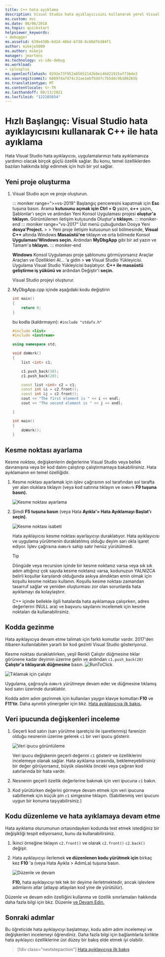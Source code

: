 ```yaml
---
title: C++ hata ayıklama
description: Visual Studio hata ayıklayıcısını kullanarak yerel Visual Studio ayıklama
ms.custom: mvc
ms.date: 08/06/2018
ms.topic: quickstart
helpviewer_keywords:
- debugger
ms.assetid: 639e430b-6d2d-46bd-b738-8c60dfb384f1
author: mikejo5000
ms.author: mikejo
manager: jmartens
ms.technology: vs-ide-debug
ms.workload:
- cplusplus
ms.openlocfilehash: 0292e73f952a05652142b8e146d21915af73bde2
ms.sourcegitcommit: 68897da7d74c31ae1ebf5d47c7b5ddc9b108265b
ms.translationtype: MT
ms.contentlocale: tr-TR
ms.lasthandoff: 08/13/2021
ms.locfileid: "122105034"
---
```

# <a name="quickstart-debug-with-c-using-the-visual-studio-debugger"></a>Hızlı Başlangıç: Visual Studio hata ayıklayıcısını kullanarak C++ ile hata ayıklama

Hata Visual Studio hata ayıklayıcısı, uygulamalarınızı hata ayıklamanıza yardımcı olacak birçok güçlü özellik sağlar. Bu konu, temel özelliklerden bazıları hakkında bilgi edinmek için hızlı bir yol sağlar.

## <a name="create-a-new-project"></a>Yeni proje oluşturma

1. Visual Studio açın ve proje oluşturun.

    ::: moniker range=">=vs-2019"
    Başlangıç penceresini kapatmak için **Esc** tuşuna basın. Arama **kutusunu açmak için Ctrl + Q** yazın, **c++** yazın, Şablonlar'ı seçin ve ardından Yeni Konsol Uygulaması projesi **oluştur'a tıklayın.**  Görüntülenen iletişim kutusunda Oluştur'a **tıklayın.**
    ::: moniker-end
    ::: moniker range="vs-2017"
    Üst menü çubuğundan Dosya Yeni **dosya'Project.**  >    >   Yeni proje iletişim  kutusunun sol bölmesinde, **Visual C++** altında Windows **Masaüstü'ne** tıklayın ve orta bölmede Konsol **Uygulaması'Windows seçin.** Ardından **MyDbgApp** gibi bir ad yazın ve Tamam'a **tıklayın.**
    ::: moniker-end

    **Windows** Konsol Uygulaması proje şablonunu görmüyorsanız Araçlar Araçları ve Özellikleri Al... 'a gidin  >  **ve** Visual Studio Yükleyicisi. Uygulama Visual Studio Yükleyicisi başlatıyor. **C++ ile masaüstü geliştirme iş yükünü ve** ardından Değiştir'i **seçin.**

    Visual Studio projeyi oluşturur.

1. MyDbgApp.cpp içinde aşağıdaki kodu değiştirin

    ```c++
    int main()
    {
        return 0;
    }
    ```

    bu kodla (kaldırmayın): `#include "stdafx.h"`

    ```c++
    #include <list>
    #include <iostream>

    using namespace std;

    void doWork()
    {
        list <int> c1;

        c1.push_back(10);
        c1.push_back(20);

        const list <int> c2 = c1;
        const int &i = c2.front();
        const int &j = c2.front();
        cout << "The first element is " << i << endl;
        cout << "The second element is " << j << endl;

    }

    int main()
    {
        doWork();
    }
    ```

## <a name="set-a-breakpoint"></a>Kesme noktası ayarlama

Kesme *noktası,* değişkenlerin değerlerine Visual Studio veya bellek davranışına veya bir kod dalını çalıştırıp çalıştırmamaya bakabilirsiniz. Hata ayıklamanın en temel özelliğidir.

1. Kesme noktası ayarlamak için işlev çağrısının sol tarafından sol tarafta yer alan oluklara tıklayın (veya kod satırına tıklayın ve `doWork` **F9 tuşuna basın).**

    ![Kesme noktası ayarlama](../debugger/media/dbg-qs-set-breakpoint.png "Kesme noktası ayarlama")

2. Şimdi **F5 tuşuna basın** (veya Hata **Ayıkla'> Hata Ayıklamayı Başlat'ı seçin).**

    ![Kesme noktası isabeti](../debugger/media/dbg-qs-hit-breakpoint.png "Kesme noktası isabeti")

    Hata ayıklayıcısı kesme noktası ayarlayıcıyı duraklatıyor. Hata ayıklayıcısı ve uygulama yürütmenin duraklatılmış olduğu deyim sarı okla işaret ediyor. İşlev çağrısına `doWork` sahip satır henüz yürütülmedi.

    > [!TIP]
    > Döngüde veya recursion içinde bir kesme noktanız varsa veya sık sık adım attığınız [](../debugger/using-breakpoints.md#BKMK_Specify_a_breakpoint_condition_using_a_code_expression) çok sayıda kesme noktanız varsa, kodunuzun YALNIZCA belirli koşullar karşılandı olduğunda askıya alındıktan emin olmak için koşullu kesme noktası kullanın. Koşullu kesme noktası zamandan tasarruf sağlar ve yeniden oluşturması zor olan sorunlarda hata ayıklamayı da kolaylaştırır.

    C++ içinde bellekle ilgili hatalarda hata ayıklamaya çalışırken, adres değerlerini (NULL ara) ve başvuru sayılarını incelemek için kesme noktaları da kullanabilirsiniz.

## <a name="navigate-code"></a>Kodda gezinme

Hata ayıklayıcıya devam etme talimatı için farklı komutlar vardır. 2017'den itibaren kullanılabilen yararlı bir kod gezinti Visual Studio gösteriyoruz.

Kesme noktası duraklatılırken, yeşil Renkli Çalıştır düğmesine tıklar görünene kadar deyimin üzerine gelin ve ardından `c1.push_back(20)` **Çalıştır'a tıklayarak düğmesine** basın.  ![](../debugger/media/dbg-tour-run-to-click.png "RunToClick")

![Tıklamak için çalıştır](../debugger/media/dbg-qs-run-to-click.png "Tıklamak için çalıştır")

Uygulama, çağrısıyla `doWork` yürütmeye devam eder ve düğmesine tıklamış kod satırı üzerinde duraklatılır.

Kodda adım adım gezinmek için kullanılan yaygın klavye komutları **F10** ve **F11'tir.** Daha ayrıntılı yönergeler için bkz. [Hata ayıklayıcıya ilk bakış.](../debugger/debugger-feature-tour.md)

## <a name="inspect-variables-in-a-datatip"></a>Veri ipucunda değişkenleri inceleme

1. Geçerli kod satırı (sarı yürütme işaretçisi ile işaretlenmiş) farenizin olduğu nesnenin üzerine gelerek `c1` bir veri ipucu gösterir.

    ![Veri ipucu görüntüleme](../debugger/media/dbg-qs-data-tip.png "Veri ipucu görüntüleme")

    Veri ipucu değişkenin geçerli değerini `c1` gösterir ve özelliklerini incelemeye olanak sağlar. Hata ayıklama sırasında, beklemeyebilirsiniz bir değer görüyorsanız, büyük olasılıkla önceki veya çağıran kod satırlarında bir hata vardır.

2. Nesnenin geçerli özellik değerlerine bakmak için veri ipucuna `c1` bakın.

3. Kod yürütürken değerini görmeye devam etmek için veri ipucuna sabitlemek için küçük pin `c1` simgesine tıklayın. (Sabitlenmiş veri ipucunı uygun bir konuma taşıyabilirsiniz.)

## <a name="edit-code-and-continue-debugging"></a>Kodu düzenleme ve hata ayıklamaya devam etme

Hata ayıklama oturumunun ortasındayken kodunda test etmek istediğiniz bir değişikliği tespit ediyorsanız, bunu da kullanabilirsiniz.

1. İkinci örneğine tıklayın `c2.front()` ve olarak `c2.front()` `c2.back()` değişir.

2. Hata ayıklayıcıyı ilerlemek **ve düzenlenen kodu yürütmek için** birkaç kez **F10** 'a (veya Hata Ayıkla > AdımLa) tuşuna basın.

    ![Düzenle ve devam](../debugger/media/dbg-qs-edit-and-continue.gif "Düzenle ve devam")

    **F10,** hata ayıklayıcıyı tek tek bir deyime ilerletmektedir, ancak işlevlere adımlarını atlar (atlayıp atlayılan kod yine de yürütülür).

Düzenle ve devam edin özelliğini kullanma ve özellik sınırlamaları hakkında daha fazla bilgi için bkz. Düzenle [ve Devam Edin.](../debugger/edit-and-continue.md)

## <a name="next-steps"></a>Sonraki adımlar

Bu öğreticide hata ayıklayıcıyı başlatmayı, kodu adım adım incelemeyi ve değişkenleri incelemeyi öğrendiniz. Daha fazla bilgi için bağlantılarla birlikte hata ayıklayıcı özelliklerine üst düzey bir bakış elde etmek iyi olabilir.

> [!div class="nextstepaction"]
> [Hata ayıklayıcıya ilk bakış](../debugger/debugger-feature-tour.md)
